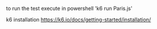 ﻿to run the test execute in powershell
'k6 run Paris.js'

k6 installation https://k6.io/docs/getting-started/installation/